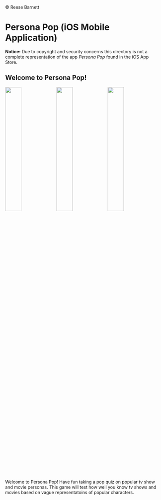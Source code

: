 &copy; Reese Barnett

# Persona Pop (iOS Mobile Application)

**Notice:** Due to copyright and security concerns this directory is not a complete representation of the app _Persona Pop_ found in the iOS App Store.

## Welcome to Persona Pop!

<img src="Gifs/Settings.gif" width="32%" /> <img src="Gifs/Stages.gif" width="32%" /> <img src="Gifs/Answer.gif" width="32%" />

Welcome to Persona Pop! Have fun taking a pop quiz on popular tv show and movie personas. This game will test how well you know tv shows and movies based on vague representatoins of popular characters.
